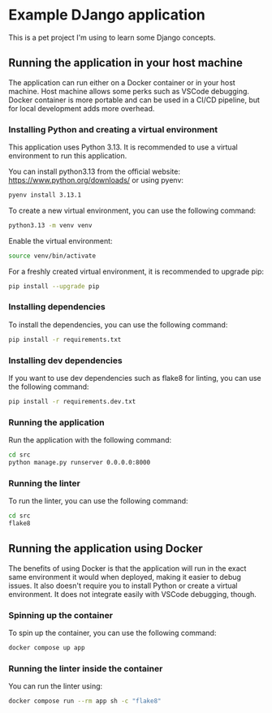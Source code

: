 # Example DJango application

This is a pet project I'm using to learn some Django concepts.

## Running the application in your host machine

The application can run either on a Docker container or in your host machine. Host machine allows some perks such as VSCode debugging. Docker container is more portable and can be used in a CI/CD pipeline, but for local development adds more overhead.

### Installing Python and creating a virtual environment

This application uses Python 3.13. It is recommended to use a virtual environment to run this application.

You can install python3.13 from the official website: https://www.python.org/downloads/ or using pyenv:

```bash
pyenv install 3.13.1
```

To create a new virtual environment, you can use the following command:

```bash
python3.13 -m venv venv
```

Enable the virtual environment:

```bash
source venv/bin/activate
```

For a freshly created virtual environment, it is recommended to upgrade pip:

```bash
pip install --upgrade pip
```

### Installing dependencies

To install the dependencies, you can use the following command:

```bash
pip install -r requirements.txt
```

### Installing dev dependencies

If you want to use dev dependencies such as flake8 for linting, you can use the following command:

```bash
pip install -r requirements.dev.txt
```

### Running the application

Run the application with the following command:

```bash
cd src
python manage.py runserver 0.0.0.0:8000
```


### Running the linter

To run the linter, you can use the following command:

```bash
cd src
flake8
```

## Running the application using Docker

The benefits of using Docker is that the application will run in the exact same environment it would when deployed, making it easier to debug issues. It also doesn't require you to install Python or create a virtual environment. It does not integrate easily with VSCode debugging, though.

### Spinning up the container

To spin up the container, you can use the following command:

```bash
docker compose up app
```

### Running the linter inside the container

You can run the linter using:

```bash
docker compose run --rm app sh -c "flake8"
```
